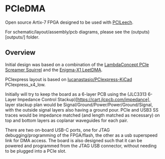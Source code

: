 # PCIeDMA

Open source Artix-7 FPGA designed to be used with [PCILeech](https://github.com/ufrisk/pcileech/).

For schematic/layout/assembly/pcb diagrams, please see the (outputs)[outputs/] folder.

## Overview

Initial design was based on a combination of the [LambdaConcept PCIe Screamer Squirrel](https://shop.lambdaconcept.com/home/50-screamer-pcie-squirrel.html) and the [Enigma-X1 LeetDMA](https://enigma-x1.com/store/product/23-leetdma-incl-custom-fw/).

PCIexpress layout is based on [lucanastasio/PCIexpress-KiCad](https://github.com/lucanastasio/PCIexpress-KiCad) PCIexpress_x4_low.

Initially will try to keep the board as a 6-layer PCB using the (JLC3313 6-Layer Impedance Control Stackup)[https://cart.jlcpcb.com/impedance], layer stackup plan would be Signal/Ground/Power/Power/Ground/Signal, with the outside signal layers also having a ground pour. PCIe and USB3 SS traces would be impedance matched (and length matched as necessary) on top and bottom layers as coplanar waveguides for each pair.

There are two on-board USB-C ports, one for JTAG debugging/programming of the FPGA/flash, the other as a usb superspeed link for DMA access. The board is also designed such that it can be powered and programmed from the JTAG USB connector, without needing to be plugged into a PCIe slot.
